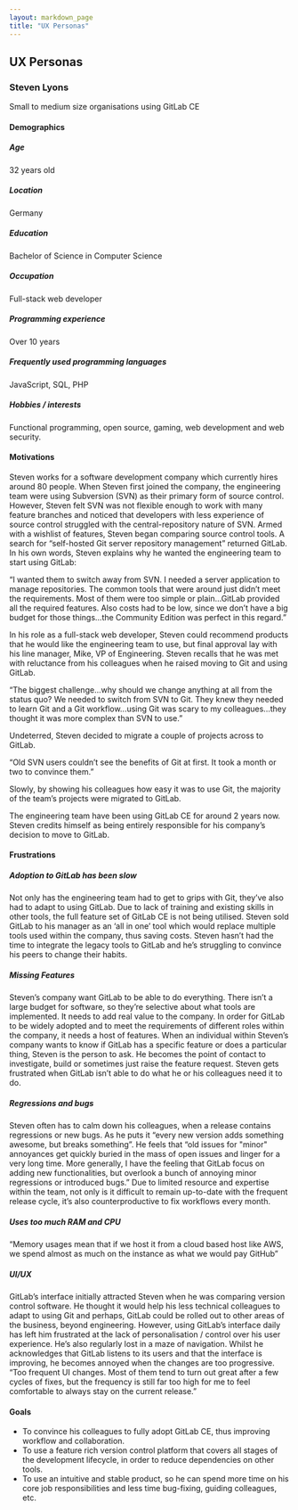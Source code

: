 ```yaml
---
layout: markdown_page
title: "UX Personas"
---
```


## UX Personas

### Steven Lyons
Small to medium size organisations using GitLab CE

#### Demographics

##### Age
32 years old

##### Location
Germany

##### Education
Bachelor of Science in Computer Science

##### Occupation
Full-stack web developer

##### Programming experience
Over 10 years

##### Frequently used programming languages
JavaScript, SQL, PHP

##### Hobbies / interests
Functional programming, open source, gaming, web development and web security.

#### Motivations
Steven works for a software development company which currently hires around 80 people. When Steven first joined the company, the engineering team were using Subversion (SVN) as their primary form of source control. However, Steven felt SVN was not flexible enough to work with many feature branches and noticed that developers with less experience of source control struggled with the central-repository nature of SVN. Armed with a wishlist of features, Steven began comparing source control tools. A search for “self-hosted Git server repository management” returned GitLab. In his own words, Steven explains why he wanted the engineering team to start using GitLab:

>
“I wanted them to switch away from SVN. I needed a server application to manage repositories. The common tools that were around just didn’t meet the requirements. Most of them were too simple or plain...GitLab provided all the required features. Also costs had to be low, since we don’t have a big budget for those things...the Community Edition was perfect in this regard.”
>

In his role as a full-stack web developer, Steven could recommend products that he would like the engineering team to use, but final approval lay with his line manager, Mike, VP of Engineering. Steven recalls that he was met with reluctance from his colleagues when he raised moving to Git and using GitLab.

>
“The biggest challenge...why should we change anything at all from the status quo? We needed to switch from SVN to Git. They knew they needed to learn Git and a Git workflow...using Git was scary to my colleagues...they thought it was more complex than SVN to use.”
>

Undeterred, Steven decided to migrate a couple of projects across to GitLab. 

>
“Old SVN users couldn’t see the benefits of Git at first. It took a month or two to convince them.”
>

Slowly, by showing his colleagues how easy it was to use Git, the majority of the team’s projects were migrated to GitLab. 

The engineering team have been using GitLab CE for around 2 years now. Steven credits himself as being entirely responsible for his company’s decision to move to GitLab. 

#### Frustrations
##### Adoption to GitLab has been slow
Not only has the engineering team had to get to grips with Git, they’ve also had to adapt to using GitLab. Due to lack of training and existing skills in other tools, the full feature set of GitLab CE is not being utilised. Steven sold GitLab to his manager as an ‘all in one’ tool which would replace multiple tools used within the company, thus saving costs. Steven hasn’t had the time to integrate the legacy tools to GitLab and he’s struggling to convince his peers to change their habits.

##### Missing Features
Steven’s company want GitLab to be able to do everything. There isn’t a large budget for software, so they’re selective about what tools are implemented. It needs to add real value to the company. In order for GitLab to be widely adopted and to meet the requirements of different roles within the company, it needs a host of features. When an individual within Steven’s company wants to know if GitLab has a specific feature or does a particular thing, Steven is the person to ask. He becomes the point of contact to investigate, build or sometimes just raise the feature request. Steven gets frustrated when GitLab isn’t able to do what he or his colleagues need it to do.

##### Regressions and bugs
Steven often has to calm down his colleagues, when a release contains regressions or new bugs. As he puts it “every new version adds something awesome, but breaks something”. He feels that “old issues for "minor" annoyances get quickly buried in the mass of open issues and linger for a very long time. More generally, I have the feeling that GitLab focus on adding new functionalities, but overlook a bunch of annoying minor regressions or introduced bugs.” Due to limited resource and expertise within the team, not only is it difficult to remain up-to-date with the frequent release cycle, it’s also counterproductive to fix workflows every month.

##### Uses too much RAM and CPU
“Memory usages mean that if we host it from a cloud based host like AWS, we spend almost as much on the instance as what we would pay GitHub”

##### UI/UX
GitLab’s interface initially attracted Steven when he was comparing version control software. He thought it would help his less technical colleagues to adapt to using Git and perhaps, GitLab could be rolled out to other areas of the business, beyond engineering. However, using GitLab’s interface daily has left him frustrated at the lack of personalisation / control over his user experience. He’s also regularly lost in a maze of navigation. Whilst he acknowledges that GitLab listens to its users and that the interface is improving, he becomes annoyed when the changes are too progressive. “Too frequent UI changes. Most of them tend to turn out great after a few cycles of fixes, but the frequency is still far too high for me to feel comfortable to always stay on the current release.”

#### Goals 
* To convince his colleagues to fully adopt GitLab CE, thus improving workflow and collaboration.
* To use a feature rich version control platform that covers all stages of the development lifecycle, in order to reduce dependencies on other tools.
* To use an intuitive and stable product, so he can spend more time on his core job responsibilities and less time bug-fixing, guiding colleagues, etc.


